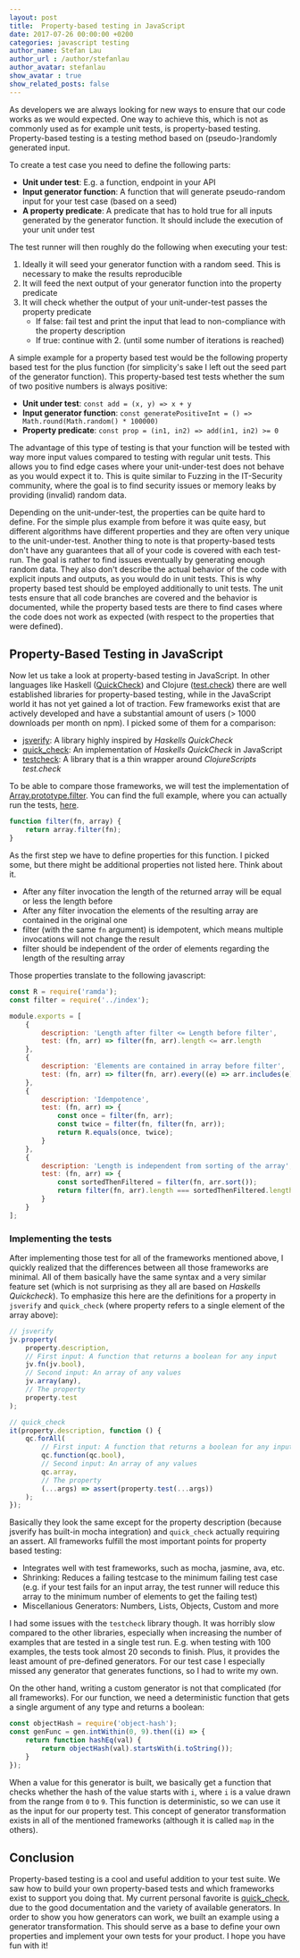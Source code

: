 ```yaml
---
layout: post
title:  Property-based testing in JavaScript
date: 2017-07-26 00:00:00 +0200
categories: javascript testing
author_name: Stefan Lau
author_url : /author/stefanlau
author_avatar: stefanlau
show_avatar : true
show_related_posts: false
---
```


As developers we are always looking for new ways to ensure that our code works as we would expected. One way to
achieve this, which is not as commonly used as for example unit tests, is property-based testing. Property-based testing
is a testing method based on (pseudo-)randomly generated input.

To create a test case you need to define the following parts:

- **Unit under test**: E.g. a function, endpoint in your API
- **Input generator function**: A function that will generate pseudo-random input for your test case (based on a seed)
- **A property predicate**: A predicate that has to hold true for all inputs generated by the generator function.
  It should include the execution of your unit under test

The test runner will then roughly do the following when executing your test:

1. Ideally it will seed your generator function with a random seed. This is necessary to make the results reproducible
1. It will feed the next output of your generator function into the property predicate
1. It will check whether the output of your unit-under-test passes the property predicate
   - If false: fail test and print the input that lead to non-compliance with the property description
   - If true: continue with 2. (until some number of iterations is reached)

A simple example for a property based test would be the following property based test for the plus function (for
simplicity's sake I left out the seed part of the generator function). This property-based test tests whether the
sum of two positive numbers is always positive:

- **Unit under test**: `const add = (x, y) => x + y`
- **Input generator function**: `const generatePositiveInt = () => Math.round(Math.random() * 100000)`
- **Property predicate**: `const prop = (in1, in2) => add(in1, in2) >= 0`

The advantage of this type of testing is that your function will be tested with way more input values compared to testing
with regular unit tests. This allows you to find edge cases where your unit-under-test does not behave as you would expect
it to. This is quite similar to Fuzzing in the IT-Security community, where the goal is to find security issues or memory
leaks by providing (invalid) random data.

Depending on the unit-under-test, the properties can be quite hard to define. For the simple plus example from before
it was quite easy, but different algorithms have different properties and they are often very unique to the
unit-under-test. Another thing to note is that property-based tests don't have any guarantees that all of your code 
is covered with each test-run. The goal is rather to find issues eventually by generating enough random data. They also
don't describe the actual behavior of the code with explicit inputs and outputs, as you would do in unit tests. This is
why property based test should be employed additionally to unit tests. The unit tests ensure that all code branches
are covered and the behavior is documented, while the property based tests are there to find cases where the code
does not work as expected (with respect to the properties that were defined).

## Property-Based Testing in JavaScript

Now let us take a look at property-based testing in JavaScript.  In other languages like Haskell
([QuickCheck][quickcheck]) and  Clojure ([test.check][test.check]) there are well established libraries for
property-based testing, while in the JavaScript world it has not yet gained a lot of traction. Few frameworks exist
that are actively developed and have a substantial amount of users (> 1000 downloads per month on npm). I picked some
of them for a comparison:

- [jsverify][jsverify]: A library highly inspired by *Haskells QuickCheck*
- [quick_check][quick_check.js]: An implementation of *Haskells QuickCheck* in JavaScript
- [testcheck][testcheck-js]: A library that is a thin wrapper around *ClojureScripts test.check*

To be able to compare those frameworks, we will test the implementation of
[Array.prototype.filter][filter].
You can find the full example, where you can actually run the tests, [here][examples].

```javascript
function filter(fn, array) {
    return array.filter(fn);
}
```

As the first step we have to define properties for this function. I picked some, but there might be additional
properties not listed here. Think about it.

- After any filter invocation the length of the returned array will be equal or less the length before
- After any filter invocation the elements of the resulting array are contained in the original one
- filter (with the same `fn` argument) is idempotent, which means multiple invocations will not change the result
- filter should be independent of the order of elements regarding the length of the resulting array

Those properties translate to the following javascript:

```javascript
const R = require('ramda');
const filter = require('../index');

module.exports = [
    {
        description: 'Length after filter <= Length before filter',
        test: (fn, arr) => filter(fn, arr).length <= arr.length
    },
    {
        description: 'Elements are contained in array before filter',
        test: (fn, arr) => filter(fn, arr).every((e) => arr.includes(e))
    },
    {
        description: 'Idempotence',
        test: (fn, arr) => {
            const once = filter(fn, arr);
            const twice = filter(fn, filter(fn, arr));
            return R.equals(once, twice);
        }
    },
    {
        description: 'Length is independent from sorting of the array',
        test: (fn, arr) => {
            const sortedThenFiltered = filter(fn, arr.sort());
            return filter(fn, arr).length === sortedThenFiltered.length;
        }
    }
];
```

### Implementing the tests

After implementing those test for all of the frameworks mentioned above, I quickly realized that the differences
between all those frameworks are minimal. All of them basically have the same syntax and a very similar feature set
(which is not surprising as they all are based on *Haskells Quickcheck*). To emphasize this here are the definitions
for a property in `jsverify` and `quick_check` (where property refers to a single element of the array above):

```javascript
// jsverify
jv.property(
    property.description,
    // First input: A function that returns a boolean for any input
    jv.fn(jv.bool),
    // Second input: An array of any values
    jv.array(any),
    // The property
    property.test
);

// quick_check
it(property.description, function () {
    qc.forAll(
        // First input: A function that returns a boolean for any input
        qc.function(qc.bool),
        // Second input: An array of any values
        qc.array,
        // The property
        (...args) => assert(property.test(...args))
    );
});
```

Basically they look the same except for the property description (because jsverify has built-in mocha integration) and
`quick_check` actually requiring an assert. All frameworks fulfill the most important points for property based testing:

- Integrates well with test frameworks, such as mocha, jasmine, ava, etc.
- Shrinking: Reduces a failing testcase to the minimum failing test case (e.g. if your test fails for an input array,
  the test runner will reduce this array to the minimum number of elements to get the failing test)
- Miscellanious Generators: Numbers, Lists, Objects, Custom and more

I had some issues with the `testcheck` library though. It was horribly slow compared to the other libraries, especially when
increasing the number of examples that are tested in a single test run. E.g. when testing with 100 examples, the tests
took almost 20 seconds to finish. Plus, it provides the least amount of pre-defined generators. For our test case I
especially missed any generator that generates functions, so I had to write my own.

On the other hand, writing a custom generator is not that complicated (for all frameworks). For our function, we need a
deterministic function that gets a single argument of any type and returns a boolean:

```javascript
const objectHash = require('object-hash');
const genFunc = gen.intWithin(0, 9).then((i) => {
    return function hashEq(val) {
        return objectHash(val).startsWith(i.toString());
    }
});
```

When a value for this generator is built, we basically get a function that checks whether the hash of the value starts
with `i`, where `i` is a value drawn from the range from `0` to `9`. This function is deterministic, so we can use it
as the input for our property test. This concept of generator transformation exists in all of the mentioned frameworks
(although it is called `map` in the others).

## Conclusion

Property-based testing is a cool and useful addition to your test suite. We saw how to build your own property-based
tests and which frameworks exist to support you doing that. My current personal favorite is [quick_check][quick_check.js],
due to the good documentation and the variety of available generators. In order to show you how generators can work, we
built an example using a generator transformation. This should serve as a base to define your own properties and implement
your own tests for your product. I hope you have fun with it!

[examples]: https://github.com/holidaycheck/property-based-testing-in-js-examples
[quickcheck]: https://hackage.haskell.org/package/QuickCheck
[test.check]: https://github.com/clojure/test.check
[jsverify]: https://github.com/clojure/test.check
[quick_check.js]: https://github.com/clojure/test.check
[testcheck-js]: https://github.com/clojure/test.check
[filter]: https://developer.mozilla.org/en-US/docs/Web/JavaScript/Reference/Global_Objects/Array/filter